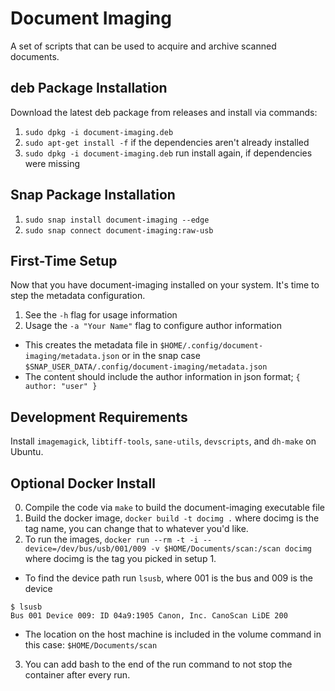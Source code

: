 # Document Imaging

A set of scripts that can be used to acquire and archive scanned documents.

## deb Package Installation

Download the latest deb package from releases and install via commands:

1. `sudo dpkg -i document-imaging.deb`
2. `sudo apt-get install -f` if the dependencies aren't already installed
3. `sudo dpkg -i document-imaging.deb` run install again, if dependencies were missing

## Snap Package Installation

1. `sudo snap install document-imaging --edge`
2. `sudo snap connect document-imaging:raw-usb`

## First-Time Setup

Now that you have document-imaging installed on your system. It's time to step the metadata configuration.

1. See the `-h` flag for usage information
2. Usage the `-a "Your Name"` flag to configure author information
  - This creates the metadata file in `$HOME/.config/document-imaging/metadata.json` or in the snap case `$SNAP_USER_DATA/.config/document-imaging/metadata.json`
  - The content should include the author information in json format; `{ author: "user" }`

## Development Requirements

Install `imagemagick`, `libtiff-tools`, `sane-utils`, `devscripts`, and `dh-make` on Ubuntu.

## Optional Docker Install

0. Compile the code via `make` to build the document-imaging executable file
1. Build the docker image, `docker build -t docimg .` where docimg is the tag name, you can change that to whatever you'd like.
2. To run the images, `docker run --rm -t -i --device=/dev/bus/usb/001/009 -v $HOME/Documents/scan:/scan docimg` where docimg is the tag you picked in setup 1.
  - To find the device path run `lsusb`, where 001 is the bus and 009 is the device
```
$ lsusb
Bus 001 Device 009: ID 04a9:1905 Canon, Inc. CanoScan LiDE 200
```
  - The location on the host machine is included in the volume command in this case: `$HOME/Documents/scan`
3. You can add bash to the end of the run command to not stop the container after every run.
